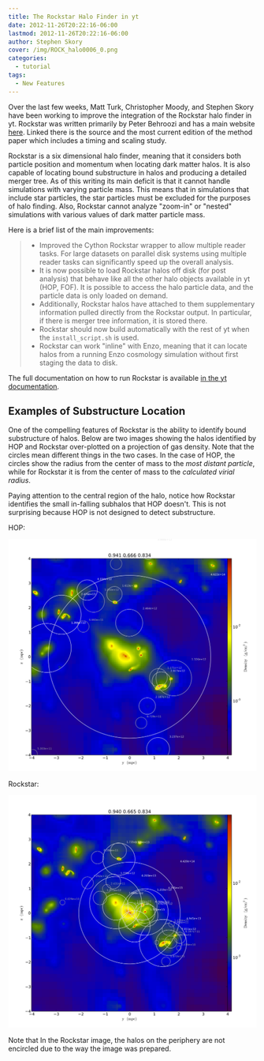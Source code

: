 ```yaml
---
title: The Rockstar Halo Finder in yt
date: 2012-11-26T20:22:16-06:00
lastmod: 2012-11-26T20:22:16-06:00
author: Stephen Skory
cover: /img/ROCK_halo0006_0.png
categories:
  - tutorial
tags:
  - New Features
---
```


Over the last few weeks, Matt Turk, Christopher Moody, and Stephen Skory
have been working to improve the integration of the Rockstar halo finder
in yt. Rockstar was written primarily by Peter Behroozi and has a main
website [here](http://code.google.com/p/rockstar/). Linked there is the
source and the most current edition of the method paper which includes a
timing and scaling study.

Rockstar is a six dimensional halo finder, meaning that it considers
both particle position and momentum when locating dark matter halos. It
is also capable of locating bound substructure in halos and producing a
detailed merger tree. As of this writing its main deficit is that it
cannot handle simulations with varying particle mass. This means that in
simulations that include star particles, the star particles must be
excluded for the purposes of halo finding. Also, Rockstar cannot analyze
\"zoom-in\" or \"nested\" simulations with various values of dark matter
particle mass.

Here is a brief list of the main improvements:

> -   Improved the Cython Rockstar wrapper to allow multiple reader
>     tasks. For large datasets on parallel disk systems using multiple
>     reader tasks can significantly speed up the overall analysis.
> -   It is now possible to load Rockstar halos off disk (for post
>     analysis) that behave like all the other halo objects available in
>     yt (HOP, FOF). It is possible to access the halo particle data,
>     and the particle data is only loaded on demand.
> -   Additionally, Rockstar halos have attached to them supplementary
>     information pulled directly from the Rockstar output. In
>     particular, if there is merger tree information, it is stored
>     there.
> -   Rockstar should now build automatically with the rest of yt when
>     the `install_script.sh` is used.
> -   Rockstar can work \"inline\" with Enzo, meaning that it can locate
>     halos from a running Enzo cosmology simulation without first
>     staging the data to disk.

The full documentation on how to run Rockstar is available [in the yt
documentation](http://yt-project.org/doc/analysis_modules/running_halofinder.html#rockstar-halo-finding).

## Examples of Substructure Location

One of the compelling features of Rockstar is the ability to identify
bound substructure of halos. Below are two images showing the halos
identified by HOP and Rockstar over-plotted on a projection of gas
density. Note that the circles mean different things in the two cases.
In the case of HOP, the circles show the radius from the center of mass
to the *most distant particle*, while for Rockstar it is from the center
of mass to the *calculated virial radius*.

Paying attention to the central region of the halo, notice how Rockstar
identifies the small in-falling subhalos that HOP doesn\'t. This is not
surprising because HOP is not designed to detect substructure.

HOP:

![HOP Output](/img/HOP_halo0002_0.png)

Rockstar:

![Rockstar Output](/img/ROCK_halo0006_0.png)

Note that In the Rockstar image, the halos on the periphery are not
encircled due to the way the image was prepared.
